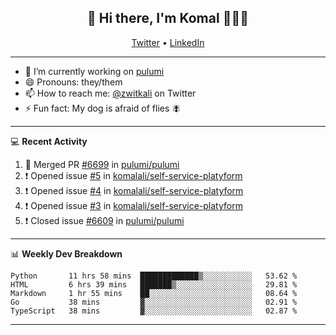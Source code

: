<h2 align="center"> 👋 Hi there, I'm Komal 🧑🏾‍💻 </h2>
<p align="center">
    <a href="https://twitter.com/zwitkali">Twitter</a> •
    <a href="https://www.linkedin.com/in/komal-ali/">LinkedIn</a>
</p>

--------

- 🔭 I’m currently working on [pulumi](https://github.com/pulumi/pulumi)
- 😄 Pronouns: they/them
- 📫 How to reach me: [@zwitkali](https://twitter.com/zwitkali) on Twitter
- ⚡ Fun fact: My dog is afraid of flies 🪰

--------
💻 **Recent Activity**

<!--START_SECTION:activity-->
1. 🎉 Merged PR [#6699](https://github.com/pulumi/pulumi/pull/6699) in [pulumi/pulumi](https://github.com/pulumi/pulumi)
2. ❗️ Opened issue [#5](https://github.com/komalali/self-service-platyform/issues/5) in [komalali/self-service-platyform](https://github.com/komalali/self-service-platyform)
3. ❗️ Opened issue [#4](https://github.com/komalali/self-service-platyform/issues/4) in [komalali/self-service-platyform](https://github.com/komalali/self-service-platyform)
4. ❗️ Opened issue [#3](https://github.com/komalali/self-service-platyform/issues/3) in [komalali/self-service-platyform](https://github.com/komalali/self-service-platyform)
5. ❗️ Closed issue [#6609](https://github.com/pulumi/pulumi/issues/6609) in [pulumi/pulumi](https://github.com/pulumi/pulumi)
<!--END_SECTION:activity-->

--------

📊 **Weekly Dev Breakdown**
<!--START_SECTION:waka-->
```text
Python       11 hrs 58 mins  █████████████▒░░░░░░░░░░░   53.62 % 
HTML         6 hrs 39 mins   ███████▒░░░░░░░░░░░░░░░░░   29.81 % 
Markdown     1 hr 55 mins    ██░░░░░░░░░░░░░░░░░░░░░░░   08.64 % 
Go           38 mins         ▓░░░░░░░░░░░░░░░░░░░░░░░░   02.91 % 
TypeScript   38 mins         ▓░░░░░░░░░░░░░░░░░░░░░░░░   02.87 % 
```
<!--END_SECTION:waka-->

--------